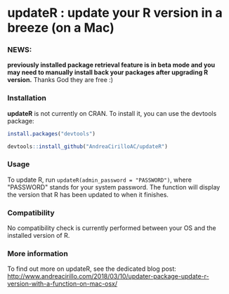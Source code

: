 
updateR : update your R version in a breeze (on a Mac)
======================================================
### NEWS: 
**previously installed package retrieval feature is in beta mode and you may need to manually install back your packages after upgrading R version.**
Thanks God they are free :)

### Installation

**updateR** is not currently on CRAN. To install it, you can use the devtools package:

``` r
install.packages("devtools")

devtools::install_github("AndreaCirilloAC/updateR")
```

### Usage

To update R, run `updateR(admin_password = "PASSWORD")`, where "PASSWORD" stands for your system password. The function will display the version that R has been updated to when it finishes.

### Compatibility

No compatibility check is currently performed between your OS and the installed version of R.

### More information

To find out more on updateR, see the dedicated blog post: http://www.andreacirillo.com/2018/03/10/updater-package-update-r-version-with-a-function-on-mac-osx/
